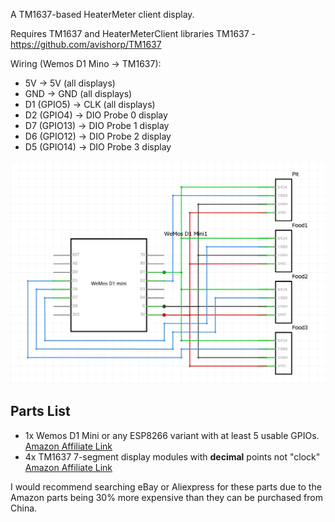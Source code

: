 A TM1637-based HeaterMeter client display.

Requires TM1637 and HeaterMeterClient libraries
TM1637 - https://github.com/avishorp/TM1637

Wiring (Wemos D1 Mino -> TM1637):
* 5V -> 5V (all displays)
* GND -> GND (all displays)
* D1 (GPIO5)  -> CLK (all displays)
* D2 (GPIO4)  -> DIO Probe 0 display
* D7 (GPIO13) -> DIO Probe 1 display
* D6 (GPIO12) -> DIO Probe 2 display
* D5 (GPIO14) -> DIO Probe 3 display

![MeterMaster Schematic Image](schematic.png)

## Parts List

* 1x Wemos D1 Mini or any ESP8266 variant with at least 5 usable GPIOs. [Amazon Affiliate Link](https://amzn.to/2ZjXiuq)
* 4x TM1637 7-segment display modules with **decimal** points not "clock" [Amazon Affiliate Link](https://amzn.to/3u6R1jK)

I would recommend searching eBay or Aliexpress for these parts due to the Amazon parts being 30% more expensive than they can be purchased from China.